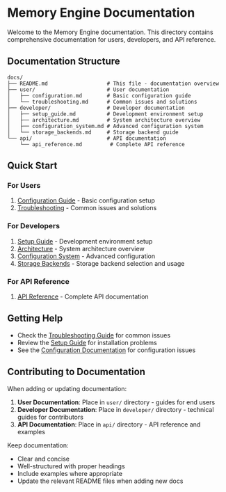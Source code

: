 # Memory Engine Documentation

Welcome to the Memory Engine documentation. This directory contains comprehensive documentation for users, developers, and API reference.

## Documentation Structure

```
docs/
├── README.md                   # This file - documentation overview
├── user/                       # User documentation
│   ├── configuration.md        # Basic configuration guide
│   └── troubleshooting.md      # Common issues and solutions
├── developer/                  # Developer documentation
│   ├── setup_guide.md          # Development environment setup
│   ├── architecture.md         # System architecture overview
│   ├── configuration_system.md # Advanced configuration system
│   └── storage_backends.md     # Storage backend guide
└── api/                        # API documentation
    └── api_reference.md         # Complete API reference
```

## Quick Start

### For Users
1. [Configuration Guide](user/configuration.md) - Basic configuration setup
2. [Troubleshooting](user/troubleshooting.md) - Common issues and solutions

### For Developers  
1. [Setup Guide](developer/setup_guide.md) - Development environment setup
2. [Architecture](developer/architecture.md) - System architecture overview
3. [Configuration System](developer/configuration_system.md) - Advanced configuration
4. [Storage Backends](developer/storage_backends.md) - Storage backend selection and usage

### For API Reference
1. [API Reference](api/api_reference.md) - Complete API documentation

## Getting Help

- Check the [Troubleshooting Guide](user/troubleshooting.md) for common issues
- Review the [Setup Guide](developer/setup_guide.md) for installation problems
- See the [Configuration Documentation](developer/configuration_system.md) for configuration issues

## Contributing to Documentation

When adding or updating documentation:

1. **User Documentation**: Place in `user/` directory - guides for end users
2. **Developer Documentation**: Place in `developer/` directory - technical guides for contributors
3. **API Documentation**: Place in `api/` directory - API reference and examples

Keep documentation:
- Clear and concise
- Well-structured with proper headings
- Include examples where appropriate
- Update the relevant README files when adding new docs
